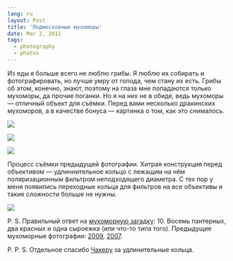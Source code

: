 ```yaml
---
lang: ru
layout: Post
title: 'Подмосковные мухоморы'
date: Mar 2, 2011
tags:
  - photography
  - photos
---
```


Из еды я больше всего не люблю грибы. Я люблю их собирать и фотографировать, но лучше умру от голода, чем стану их есть. Грибы об этом, конечно, знают, поэтому на глаза мне попадаются только мухоморы, да прочие поганки. Но я на них не в обиде, ведь мухоморы — отличный объект для съёмки. Перед вами несколько дракинских мухоморов, а в качестве бонуса — картинка о том, как это снималось.

![](photo://2010-09-24_5D_0474_Artem_Sapegin)

<!--more-->

![](photo://2010-09-24_5D_0507_Artem_Sapegin)

![](/images/blog/2010-09-22-5D-9940-Artem-Sapegin.jpg)

Процесс съёмки предыдущей фотографии. Хитрая конструкция перед объективом — удлиннительное кольцо с лежащим на нём поляризационным фильтром неподходящего диаметра. С тех пор у меня появились переходные кольца для фильтров на все объективы и такие сложности больше не нужны.

![](/images/blog/fly-agaric-shooting.jpg)

P. S. Правильный ответ на [мухоморную загадку](/blog/4988 'Фотозагадка: сосчитай мухоморы'): 10. Восемь пантерных, два красных и одна сыроежка (или что-то типа того). Предыдущие мухоморные фотографии: [2009](/blog/3840), [2007](/blog/1730).

P. P. S. Отдельное спасибо [Чакеру](http://chucker-mpa.livejournal.com/) за удлинительные кольца.
